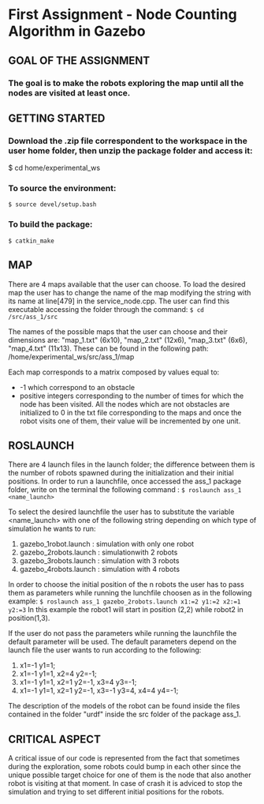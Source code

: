 # First Assignment - Node Counting Algorithm in Gazebo

## GOAL OF THE ASSIGNMENT
### The goal is to make the robots exploring the map until all the nodes are visited at least once.

## GETTING STARTED
### Download the .zip file correspondent to the workspace in the user home folder, then unzip the package folder and access it:
$ cd home/experimental_ws

### To source the environment:
`$ source devel/setup.bash`

### To build the package:
`$ catkin_make`

## MAP
There are 4 maps available that the user can choose. To load the desired map the user has to change the name of the map modifying the string with its name at line[479] in the service_node.cpp. The user can find this executable accessing the folder through the command:
`$ cd /src/ass_1/src`

The names of the possible maps that the user can choose and their dimensions are: "map_1.txt" (6x10), "map_2.txt" (12x6), "map_3.txt" (6x6), "map_4.txt" (11x13). These can be found in the following path: 
/home/experimental_ws/src/ass_1/map

Each map corresponds to a matrix composed by values equal to:
- -1 which correspond to an obstacle
- positive integers corresponding to the number of times for which the node has been visited. 
All the nodes which are not obstacles are initialized to 0 in the txt file corresponding to the maps and once the robot visits one of them, their value will be incremented by one unit.

## ROSLAUNCH
There are 4 launch files in the launch folder; the difference between them is the number of robots spawned during the initialization and their initial positions. In order to run a launchfile, once accessed the ass_1 package folder, write on the terminal the following command :
`$ roslaunch ass_1 <name_launch>`

To select the desired launchfile the user has to substitute the variable <name_launch> with one of the following string depending on which type of simulation he wants to run:
1) gazebo_1robot.launch : simulation with only one robot
2) gazebo_2robots.launch : simulationwith 2 robots
3) gazebo_3robots.launch : simulation with 3 robots
4) gazebo_4robots.launch : simulation with 4 robots

In order to choose the initial position of the n robots the user has to pass them as parameters while running the lunchfile choosen as in the following example:
`$ roslaunch ass_1 gazebo_2robots.launch x1:=2 y1:=2 x2:=1 y2:=3`
In this example the robot1 will start in position (2,2) while robot2 in position(1,3). 

If the user do not pass the parameters while running the launchfile the default parameter will be used.
The default parameters depend on the launch file the user wants to run according to the following:
1) x1=-1 y1=1;
2) x1=-1 y1=1, x2=4 y2=-1;
3) x1=-1 y1=1, x2=1 y2=-1, x3=4 y3=-1;
4) x1=-1 y1=1, x2=1 y2=-1, x3=-1 y3=4, x4=4 y4=-1;

The description of the models of the robot can be found inside the files contained in the folder "urdf" inside the src folder of the package ass_1.

## CRITICAL ASPECT
A critical issue of our code is represented from the fact that sometimes during the exploration, some robots could bump in each other since the unique possible target choice for one of them is the node that also another robot is visiting at that moment. In case of crash it is adviced to stop the simulation and trying to set different initial positions for the robots.

